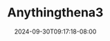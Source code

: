 --- 
title: "Anythingthena3"
description: "video  video bokep Anythingthena3 twitter   baru"
date: 2024-09-30T09:17:18-08:00
file_code: "0tzf1r2hyshz"
draft: false
cover: "8ua84wxnaq07ugps.jpg"
tags: ["indo", "bokep-indo", "bokep-viral", "bokep-ig"]
length: 95
fld_id: "1484141"
foldername: "Anythingthena"
categories: ["Anythingthena"]
views: 0
---